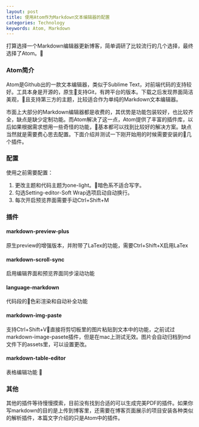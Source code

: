 ```yaml
---
layout: post
title: 使用Atom作为Markdown文本编辑器的配置
categories: Technology
keywords: Atom, Markdown
---
```


打算选择一个Markdown编辑器更新博客，简单调研了比较流行的几个选择，最终选择了Atom。

### **Atom简介**
Atom是Github出的一款文本编辑器，类似于Sublime Text，对前端代码的支持较好。工具本身是开源的，原生支持Git，有跨平台的版本。下载之后发现界面简洁美观，且支持第三方的主题，比较适合作为单纯的Markdown文本编辑器。

市面上大部分的Markdown编辑器都是收费的，其优势是功能包装较好，也比较齐全，缺点是缺少定制功能。而Atom解决了这一点，Atom提供了丰富的插件库，以后如果根据需求想用一些奇怪的功能，基本都可以找到比较好的解决方案。缺点当然就是需要费心思去配置。下面介绍并测试一下刚开始用的时候需要安装的几个插件。

### **配置**
使用之前需要配置：
1. 更改主题和代码主题为one-light。暗色系不适合写字。
2. 勾选Setting-editor-Soft Wrap选项启动自动换行。
3. 每次开启预览界面需要手动Ctrl+Shift+M

### **插件**
#### markdown-preview-plus
原生preview的增强版本，并附带了LaTex的功能，需要Ctrl+Shift+X启用LaTex
#### markdown-scroll-sync
启用编辑界面和预览界面同步滚动功能
#### language-markdown
代码段的色彩渲染和自动补全功能
#### markdown-img-paste
支持Ctrl+Shift+V直接将剪切板里的图片粘贴到文本中的功能，之前试过markdown-image-pasete插件，但是在mac上测试无效。图片会自动归档到md文件下的assets里，可以设置更改。
#### markdown-table-editor
表格编辑功能

### **其他**
其他的插件等待慢慢摸索，目前没有找到合适的可以生成完美PDF的插件。如果你写markdown的目的是上传到博客里，还需要在博客页面展示的项目安装各种类似的解析插件，本篇文字介绍的只是Atom中的插件。
